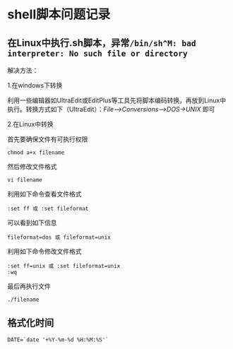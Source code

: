 # shell脚本问题记录

## 在Linux中执行.sh脚本，异常`/bin/sh^M: bad interpreter: No such file or directory`

解决方法：

1.在windows下转换

利用一些编辑器如UltraEdit或EditPlus等工具先将脚本编码转换，再放到Linux中执行。转换方式如下（UltraEdit）：*File-->Conversions-->DOS->UNIX* 即可

2.在Linux中转换

首先要确保文件有可执行权限 

    chmod a+x filename 

然后修改文件格式 

    vi filename 

利用如下命令查看文件格式 

    :set ff 或 :set fileformat

可以看到如下信息 

    fileformat=dos 或 fileformat=unix 

利用如下命令修改文件格式 

    :set ff=unix 或 :set fileformat=unix 
    :wq

最后再执行文件 

    ./filename

## 格式化时间

    DATE=`date '+%Y-%m-%d %H:%M:%S'`
